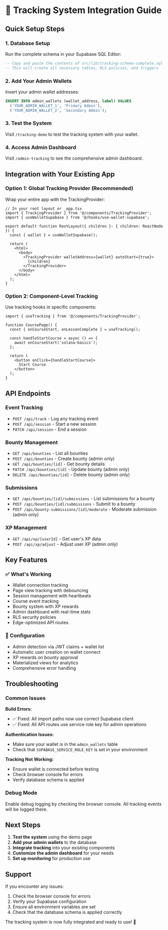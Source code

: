 # 🚀 Tracking System Integration Guide

## Quick Setup Steps

### 1. Database Setup
Run the complete schema in your Supabase SQL Editor:

```sql
-- Copy and paste the contents of src/lib/tracking-schema-complete.sql
-- This will create all necessary tables, RLS policies, and triggers
```

### 2. Add Your Admin Wallets
Insert your admin wallet addresses:

```sql
INSERT INTO admin_wallets (wallet_address, label) VALUES 
  ('YOUR_ADMIN_WALLET_1', 'Primary Admin'),
  ('YOUR_ADMIN_WALLET_2', 'Secondary Admin');
```

### 3. Test the System
Visit `/tracking-demo` to test the tracking system with your wallet.

### 4. Access Admin Dashboard
Visit `/admin-tracking` to see the comprehensive admin dashboard.

## Integration with Your Existing App

### Option 1: Global Tracking Provider (Recommended)
Wrap your entire app with the TrackingProvider:

```tsx
// In your root layout or _app.tsx
import { TrackingProvider } from '@/components/TrackingProvider';
import { useWalletSupabase } from '@/hooks/use-wallet-supabase';

export default function RootLayout({ children }: { children: ReactNode }) {
  const { wallet } = useWalletSupabase();
  
  return (
    <html>
      <body>
        <TrackingProvider walletAddress={wallet} autoStart={true}>
          {children}
        </TrackingProvider>
      </body>
    </html>
  );
}
```

### Option 2: Component-Level Tracking
Use tracking hooks in specific components:

```tsx
import { useTracking } from '@/components/TrackingProvider';

function CoursePage() {
  const { onCourseStart, onLessonComplete } = useTracking();

  const handleStartCourse = async () => {
    await onCourseStart('solana-basics');
  };

  return (
    <button onClick={handleStartCourse}>
      Start Course
    </button>
  );
}
```

## API Endpoints

### Event Tracking
- `POST /api/track` - Log any tracking event
- `POST /api/session` - Start a new session
- `PATCH /api/session` - End a session

### Bounty Management
- `GET /api/bounties` - List all bounties
- `POST /api/bounties` - Create bounty (admin only)
- `GET /api/bounties/[id]` - Get bounty details
- `PATCH /api/bounties/[id]` - Update bounty (admin only)
- `DELETE /api/bounties/[id]` - Delete bounty (admin only)

### Submissions
- `GET /api/bounties/[id]/submissions` - List submissions for a bounty
- `POST /api/bounties/[id]/submissions` - Submit to a bounty
- `POST /api/bounty-submissions/[id]/moderate` - Moderate submission (admin only)

### XP Management
- `GET /api/xp/[userId]` - Get user's XP data
- `POST /api/xp/adjust` - Adjust user XP (admin only)

## Key Features

### ✅ What's Working
- Wallet connection tracking
- Page view tracking with debouncing
- Session management with heartbeats
- Course event tracking
- Bounty system with XP rewards
- Admin dashboard with real-time stats
- RLS security policies
- Edge-optimized API routes

### 🔧 Configuration
- Admin detection via JWT claims + wallet list
- Automatic user creation on wallet connect
- XP rewards on bounty approval
- Materialized views for analytics
- Comprehensive error handling

## Troubleshooting

### Common Issues

**Build Errors:**
- ✅ Fixed: All import paths now use correct Supabase client
- ✅ Fixed: All API routes use service role key for admin operations

**Authentication Issues:**
- Make sure your wallet is in the `admin_wallets` table
- Check that `SUPABASE_SERVICE_ROLE_KEY` is set in your environment

**Tracking Not Working:**
- Ensure wallet is connected before testing
- Check browser console for errors
- Verify database schema is applied

### Debug Mode
Enable debug logging by checking the browser console. All tracking events will be logged there.

## Next Steps

1. **Test the system** using the demo page
2. **Add your admin wallets** to the database
3. **Integrate tracking** into your existing components
4. **Customize the admin dashboard** for your needs
5. **Set up monitoring** for production use

## Support

If you encounter any issues:
1. Check the browser console for errors
2. Verify your Supabase configuration
3. Ensure all environment variables are set
4. Check that the database schema is applied correctly

The tracking system is now fully integrated and ready to use! 🎉
